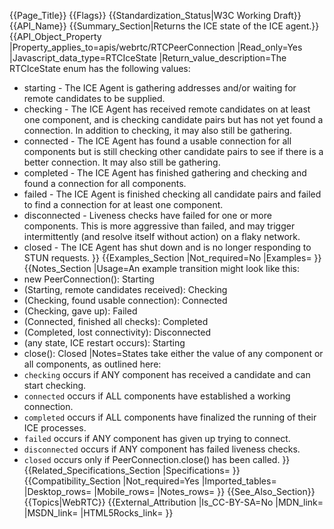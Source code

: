 {{Page_Title}}
{{Flags}}
{{Standardization_Status|W3C Working Draft}}
{{API_Name}}
{{Summary_Section|Returns the ICE state of the ICE agent.}}
{{API_Object_Property
|Property_applies_to=apis/webrtc/RTCPeerConnection
|Read_only=Yes
|Javascript_data_type=RTCIceState
|Return_value_description=The RTCIceState enum has the following values:
* starting - The ICE Agent is gathering addresses and/or waiting for remote candidates to be supplied.
* checking - The ICE Agent has received remote candidates on at least one component, and is checking candidate pairs but has not yet found a connection. In addition to checking, it may also still be gathering.
* connected - The ICE Agent has found a usable connection for all components but is still checking other candidate pairs to see if there is a better connection. It may also still be gathering.
* completed - The ICE Agent has finished gathering and checking and found a connection for all components.
* failed - The ICE Agent is finished checking all candidate pairs and failed to find a connection for at least one component.
* disconnected - Liveness checks have failed for one or more components. This is more aggressive than failed, and may trigger intermittently (and resolve itself without action) on a flaky network.
* closed - The ICE Agent has shut down and is no longer responding to STUN requests.
}}
{{Examples_Section
|Not_required=No
|Examples=
}}
{{Notes_Section
|Usage=An example transition might look like this:
* new PeerConnection(): Starting
* (Starting, remote candidates received): Checking
* (Checking, found usable connection): Connected
* (Checking, gave up): Failed
* (Connected, finished all checks): Completed
* (Completed, lost connectivity): Disconnected
* (any state, ICE restart occurs): Starting
* close(): Closed
|Notes=States take either the value of any component or all components, as outlined here:
* <code>checking</code> occurs if ANY component has received a candidate and can start checking.
* <code>connected</code> occurs if ALL components have established a working connection.
* <code>completed</code> occurs if ALL components have finalized the running of their ICE processes.
* <code>failed</code> occurs if ANY component has given up trying to connect.
* <code>disconnected</code> occurs if ANY component has failed liveness checks.
* <code>closed</code> occurs only if PeerConnection.close() has been called.
}}
{{Related_Specifications_Section
|Specifications=
}}
{{Compatibility_Section
|Not_required=Yes
|Imported_tables=
|Desktop_rows=
|Mobile_rows=
|Notes_rows=
}}
{{See_Also_Section}}
{{Topics|WebRTC}}
{{External_Attribution
|Is_CC-BY-SA=No
|MDN_link=
|MSDN_link=
|HTML5Rocks_link=
}}
